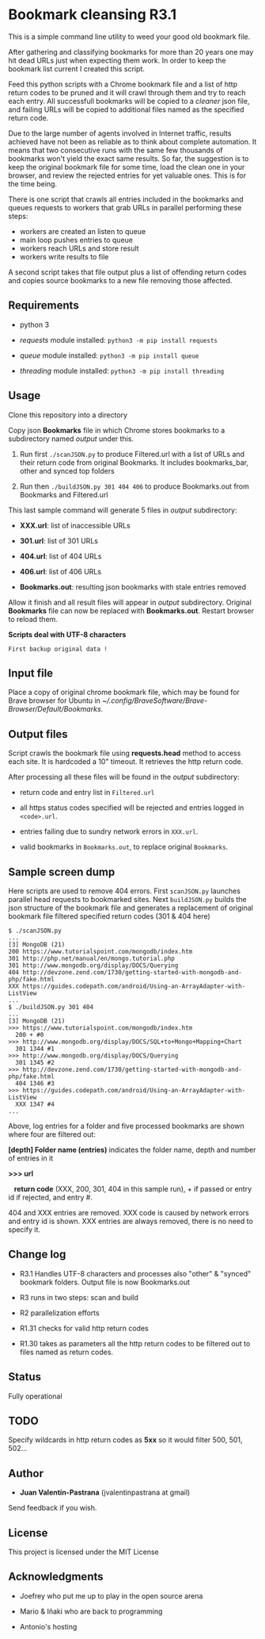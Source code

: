 # Bookmark cleansing R3.1
This is a simple command line utility to weed your good old bookmark file.

After gathering and classifying bookmarks for more than 20 years one may hit dead URLs just when expecting them work. In order to keep the bookmark list current I created this script.

Feed this python scripts with a Chrome bookmark file and a list of http return codes to be pruned and it will crawl through them and try to reach each entry. All successfull bookmarks will be copied to a _cleaner_ json file, and failing URLs will be copied to additional files named as the specified return code.

Due to the large number of agents involved in Internet traffic, results achieved have not been as reliable as to think about complete automation. It means that two consecutive runs with the same few thousands of bookmarks won't yield the exact same results. So far, the suggestion is to keep the original bookmark file for some time, load the clean one in your browser, and review the rejected entries for yet valuable ones. This is for the time being.

There is one script that crawls all entries included in the bookmarks and queues requests to workers that grab URLs in parallel performing these steps:
 - workers are created an listen to queue
 - main loop pushes entries to queue
 - workers reach URLs and store result
 - workers write results to file

A second script takes that file output plus a list of offending return codes and copies source bookmarks to a new file removing those affected.

## Requirements

* python 3

* *requests* module installed: `python3 -m pip install requests`

* *queue* module installed: `python3 -m pip install queue`

* *threading* module installed: `python3 -m pip install threading`

## Usage

Clone this repository into a directory

Copy json **Bookmarks** file in which Chrome stores bookmarks to a subdirectory named _output_ under this.

1. Run first `./scanJSON.py` to produce Filtered.url with a list of URLs and their return code from original Bookmarks. It includes bookmarks_bar, other and synced top folders

2. Run then `./buildJSON.py 301 404 406` to produce Bookmarks.out from Bookmarks and Filtered.url

This last sample command will generate 5 files in _output_ subdirectory:

* **XXX.url**: list of inaccessible URLs

* **301.url**: list of 301 URLs

* **404.url**: list of 404 URLs

* **406.url**: list of 406 URLs

* **Bookmarks.out**: resulting json bookmarks with stale entries removed

Allow it finish and all result files will appear in _output_ subdirectory. Original **Bookmarks** file can now be replaced with **Bookmarks.out**. Restart browser to reload them.

**Scripts deal with UTF-8 characters**

```
First backup original data !
```

## Input file
Place a copy of original chrome bookmark file, which may be found for Brave browser for Ubuntu in _~/.config/BraveSoftware/Brave-Browser/Default/Bookmarks_.

## Output files
Script crawls the bookmark file using **requests.head** method to access each site. It is hardcoded a 10" timeout. It retrieves the http return code.

After processing all these files will be found in the _output_ subdirectory:

* return code and entry list in `Filtered.url`

* all https status codes specified will be rejected and entries logged in `<code>.url`.

* entries failing due to sundry network errors in `XXX.url`.

* valid bookmarks in `Bookmarks.out`, to replace original `Bookmarks`.

## Sample screen dump

Here scripts are used to remove 404 errors. First `scanJSON.py` launches parallel head requests to bookmarked sites. Next `buildJSON.py` builds the json structure of the bookmark file and generates a replacement of original bookmark file filtered specified return codes (301 & 404 here)

```
$ ./scanJSON.py
...
[3] MongoDB (21)
200 https://www.tutorialspoint.com/mongodb/index.htm
301 http://php.net/manual/en/mongo.tutorial.php
301 http://www.mongodb.org/display/DOCS/Querying
404 http://devzone.zend.com/1730/getting-started-with-mongodb-and-php/fake.html
XXX https://guides.codepath.com/android/Using-an-ArrayAdapter-with-ListView
...
$ ./buildJSON.py 301 404
...
[3] MongoDB (21)
>>> https://www.tutorialspoint.com/mongodb/index.htm
  200 + #0
>>> http://www.mongodb.org/display/DOCS/SQL+to+Mongo+Mapping+Chart
  301 1344 #1
>>> http://www.mongodb.org/display/DOCS/Querying
  301 1345 #2
>>> http://devzone.zend.com/1730/getting-started-with-mongodb-and-php/fake.html
  404 1346 #3
>>> https://guides.codepath.com/android/Using-an-ArrayAdapter-with-ListView
  XXX 1347 #4
...
```

Above, log entries for a folder and five processed bookmarks are shown where four are filtered out:

**[depth] Folder name (entries)**  indicates the folder name, depth and number of entries in it

**>>> url**

&nbsp;&nbsp;&nbsp;**return code** (XXX, 200, 301, 404 in this sample run), + if passed or entry id if rejected, and entry #.

404 and XXX entries are removed. XXX code is caused by network errors and entry id is shown. XXX entries are always removed, there is no need to specify it.

## Change log

* R3.1 Handles UTF-8 characters and processes also "other" & "synced" bookmark folders. Output file is now Bookmarks.out

* R3 runs in two steps: scan and build

* R2 parallelization efforts

* R1.31 checks for valid http return codes

* R1.30 takes as parameters all the http return codes to be filtered out to files named as return codes.

## Status

Fully operational

## TODO

Specify wildcards in http return codes as **5xx** so it would filter 500, 501, 502...

## Author

* **Juan Valentín-Pastrana** (jvalentinpastrana at gmail)

Send feedback if you wish.

## License

This project is licensed under the MIT License 

## Acknowledgments

* Joefrey who put me up to play in the open source arena

* Mario & Iñaki who are back to programming

* Antonio's hosting
 
